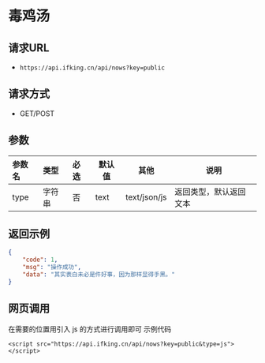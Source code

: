 # 毒鸡汤

## 请求URL

- `https://api.ifking.cn/api/nows?key=public`

## 请求方式

- GET/POST

## 参数


| 参数名 | 类型 | 必选 | 默认值 | 其他 | 说明 |
| :--- | :--- | :--- | --- | --- | --- |
| type | 字符串 | 否 | text | text/json/js | 返回类型，默认返回文本 |



## 返回示例

```json
{
    "code": 1, 
    "msg": "操作成功", 
    "data": "其实表白未必是件好事，因为那样显得手黑。"
}
```

## 网页调用
在需要的位置用引入 js 的方式进行调用即可
示例代码
```
<script src="https://api.ifking.cn/api/nows?key=public&type=js"></script>
```